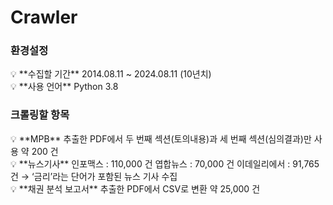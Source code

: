 # Crawler

### 환경설정

<aside>
💡 **수집할 기간** 
2014.08.11 ~ 2024.08.11 (10년치)

</aside>

<aside>
💡 **사용 언어**
Python 3.8

</aside>

### 크롤링할 항목

<aside>
💡 **MPB**
추출한 PDF에서 두 번째 섹션(토의내용)과 세 번째 섹션(심의결과)만 사용
약 200 건

</aside>

<aside>
💡 **뉴스기사**
인포맥스 : 110,000 건
엽합뉴스 : 70,000 건
이데일리에서 : 91,765 건
→ ‘금리’라는 단어가 포함된 뉴스 기사 수집

</aside>

<aside>
💡 **채권 분석 보고서**
추출한 PDF에서 CSV로 변환
약 25,000 건

</aside>